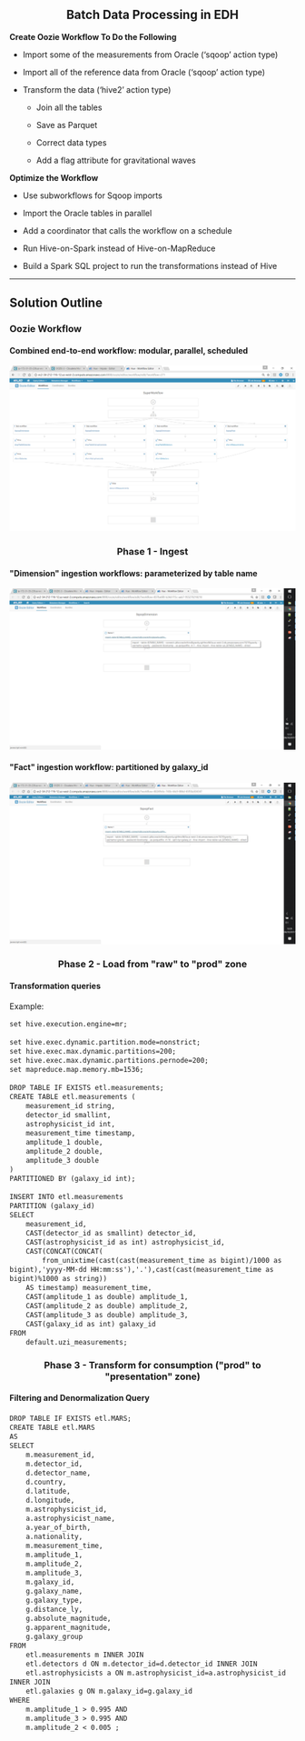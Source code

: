 ## <center>Batch Data Processing in EDH</center> 


__Create Oozie Workflow To Do the Following__

 * Import some of the measurements from Oracle (‘sqoop’ action type)

 * Import all of the reference data from Oracle (‘sqoop’ action type)
    
 * Transform the data (‘hive2’ action type)
 
   - Join all the tables
 
   - Save as Parquet
  
   - Correct data types
   
   - Add a flag attribute for gravitational waves

__Optimize the Workflow__

 * Use subworkflows for Sqoop imports

 * Import the Oracle tables in parallel

 * Add a coordinator that calls the workflow on a schedule

 * Run Hive-on-Spark instead of Hive-on-MapReduce

 * Build a Spark SQL project to run the transformations instead of Hive

---

## Solution Outline

### Oozie Workflow 

#### Combined end-to-end workflow: modular, parallel, scheduled

<center><img src="images/oozie-superflow.PNG"/></center>


### <center>Phase 1 - Ingest</center>

#### "Dimension" ingestion workflows: parameterized by table name

<center><img src="images/oozie-subflow-dim.PNG"/></center>


#### "Fact" ingestion workflow: partitioned by galaxy_id

<center><img src="images/oozie-subflow-fact.PNG"/></center>


### <center>Phase 2 - Load from "raw" to "prod" zone</center>

#### Transformation queries

Example:

```
set hive.execution.engine=mr;

set hive.exec.dynamic.partition.mode=nonstrict;
set hive.exec.max.dynamic.partitions=200;
set hive.exec.max.dynamic.partitions.pernode=200;
set mapreduce.map.memory.mb=1536;

DROP TABLE IF EXISTS etl.measurements;
CREATE TABLE etl.measurements (
    measurement_id string, 
	detector_id smallint, 
	astrophysicist_id int, 
	measurement_time timestamp, 
	amplitude_1 double, 
	amplitude_2 double, 
	amplitude_3 double
)
PARTITIONED BY (galaxy_id int);

INSERT INTO etl.measurements 
PARTITION (galaxy_id) 
SELECT 
    measurement_id, 
    CAST(detector_id as smallint) detector_id, 
    CAST(astrophysicist_id as int) astrophysicist_id, 
    CAST(CONCAT(CONCAT(
        from_unixtime(cast(cast(measurement_time as bigint)/1000 as bigint),'yyyy-MM-dd HH:mm:ss'),'.'),cast(cast(measurement_time as bigint)%1000 as string)) 
    AS timestamp) measurement_time, 
    CAST(amplitude_1 as double) amplitude_1, 
    CAST(amplitude_2 as double) amplitude_2, 
    CAST(amplitude_3 as double) amplitude_3, 
    CAST(galaxy_id as int) galaxy_id 
FROM 
    default.uzi_measurements;

```


### <center>Phase 3 - Transform for consumption ("prod" to "presentation" zone)</center>

#### Filtering and Denormalization Query

```
DROP TABLE IF EXISTS etl.MARS;
CREATE TABLE etl.MARS
AS
SELECT 
    m.measurement_id,
    m.detector_id,
    d.detector_name,
    d.country,
    d.latitude,
    d.longitude,
    m.astrophysicist_id,
    a.astrophysicist_name,
    a.year_of_birth,
    a.nationality,
    m.measurement_time,
    m.amplitude_1,
    m.amplitude_2,
    m.amplitude_3,
    m.galaxy_id,
    g.galaxy_name,
    g.galaxy_type,
    g.distance_ly,
    g.absolute_magnitude,
    g.apparent_magnitude,
    g.galaxy_group
FROM 
    etl.measurements m INNER JOIN
    etl.detectors d ON m.detector_id=d.detector_id INNER JOIN
    etl.astrophysicists a ON m.astrophysicist_id=a.astrophysicist_id INNER JOIN
    etl.galaxies g ON m.galaxy_id=g.galaxy_id
WHERE
    m.amplitude_1 > 0.995 AND
    m.amplitude_3 > 0.995 AND
    m.amplitude_2 < 0.005 ;
    
```


